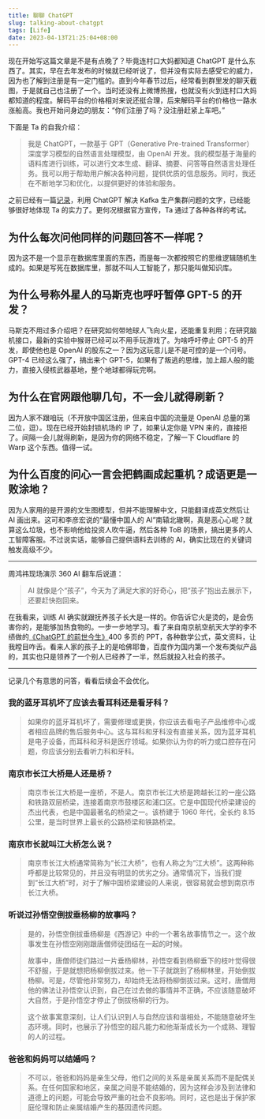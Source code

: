 ```yaml
---
title: 聊聊 ChatGPT
slug: talking-about-chatgpt
tags: [Life]
date: 2023-04-13T21:25:04+08:00
---
```


现在开始写这篇文章是不是有点晚了？毕竟连村口大妈都知道 ChatGPT 是什么东西了。其实，早在去年发布的时候就已经听说了，但并没有实际去感受它的威力，因为也了解到注册是有一定门槛的。直到今年春节过后，经常看到群里发的聊天截图，于是就自己也注册了一个。当时还没有上微博热搜，也就没有火到连村口大妈都知道的程度。解码平台的价格相对来说还挺合理，后来解码平台的价格也一路水涨船高。我也开始问身边的朋友：“你们注册了吗？没注册赶紧上车吧。”<!--more-->

下面是 Ta 的自我介绍：

> 我是 ChatGPT，一款基于 GPT（Generative Pre-trained Transformer）深度学习模型的自然语言处理模型，由 OpenAI 开发。我的模型基于海量的语料库进行训练，可以进行文本生成、翻译、摘要、问答等自然语言处理任务。我可以用于帮助用户解决各种问题，提供优质的信息服务。同时，我还在不断地学习和优化，以提供更好的体验和服务。

之前已经有一篇[记录](https://yinyu985.github.io/posts/1829.html)，利用 ChatGPT 解决 Kafka 生产集群问题的文字，已经能够很好地体现 Ta 的实力了。更何况根据官方宣传，Ta 通过了各种各样的考试。

## 为什么每次问他同样的问题回答不一样呢？

因为这不是一个显示在数据库里面的东西，而是每一次都按照它的思维逻辑随机生成的。如果是写死在数据库里，那就不叫人工智能了，那只能叫做知识库。

## 为什么号称外星人的马斯克也呼吁暂停 GPT-5 的开发？

马斯克不用过多介绍吧？在研究如何带地球人飞向火星，还能重复利用；在研究脑机接口，最新的实验中猴哥已经可以不用手玩游戏了。为啥呼吁停止 GPT-5 的开发，即使他也是 OpenAI 的股东之一？因为这玩意儿是不是可控的是一个问号。GPT-4 已经这么强了，搞出来个 GPT-5，如果有了叛逃的思维，加上超人般的能力，直接入侵核武器基地，整个地球都得玩完啊。

## 为什么在官网跟他聊几句，不一会儿就得刷新？

因为人家不跟咱玩（不开放中国区注册，但来自中国的流量是 OpenAI 总量的第二位，逗）。现在已经开始封锁机场的 IP 了，如果认定你是 VPN 来的，直接拒了。间隔一会儿就得刷新，是因为你的网络不稳定，了解一下 Cloudflare 的 Warp 这个东西。值得一试。

## 为什么百度的问心一言会把鹤画成起重机？成语更是一败涂地？

因为人家用的是开源的文生图模型，但并不能理解中文，只能翻译成英文然后让 AI 画出来。这可和李彦宏说的“最懂中国人的 AI”南辕北辙啊，真是恶心心呢？就算这么垃圾，也不影响他给投资人吹牛逼，然后各种 ToB 的场景，搞出更多的人工智障客服。不过说实话，能够自己提供语料去训练的 AI，确实比现在的关键词触发高级不少。

------

周鸿祎现场演示 360 AI 翻车后说道：

> AI 就像是个“孩子”，今天为了满足大家的好奇心，把“孩子”抱出去展示下，还要赶快抱回来。

在我看来，训练 AI 确实就跟抚养孩子长大是一样的。你告诉它火是烫的，是会伤害你的，是能够加热食物的。一步一步地学习。看了来自南京航空航天大学的李不绩做的[《ChatGPT 的前世今生》](http://lipiji.com/slides/ChatGPT_ppf.pdf?continueFlag=30c502ed91ba8459be48b69c2178767d)400 多页的 PPT，各种数学公式，英文资料，让我瞠目咋舌。看来人家的孩子上的是哈佛耶鲁，百度作为国内第一个发布类似产品的，其实也只是领养了一个别人已经养了一半，然后就投入社会的孩子。

------

记录几个有意思的问答，看看后续会不会优化。

### 我的蓝牙耳机坏了应该去看耳科还是看牙科？

> 如果你的蓝牙耳机坏了，需要修理或更换，你应该去看电子产品维修中心或者相应品牌的售后服务中心。这与耳科和牙科没有直接关系，因为蓝牙耳机是电子设备，而耳科和牙科是医疗领域。如果你认为你的听力或口腔存在问题，你应该分别去看听力科和牙科。

### 南京市长江大桥是人还是桥？

> 南京市长江大桥是一座桥，不是人。南京市长江大桥是跨越长江的一座公路和铁路双层桥梁，连接着南京市鼓楼区和浦口区。它是中国现代桥梁建设的杰出代表，也是中国最著名的桥梁之一。该桥建于 1960 年代，全长约 8.15 公里，是当时世界上最长的公路桥梁和铁路桥梁。

### 南京市长就叫江大桥怎么说？

> 南京市长江大桥通常简称为“长江大桥”，也有人称之为“江大桥”。这两种称呼都是比较常见的，并且没有明显的优劣之分。通常情况下，当我们提到“长江大桥”时，对于了解中国桥梁建设的人来说，很容易就会想到南京市长江大桥。

### 听说过孙悟空倒拔垂杨柳的故事吗？

> 是的，孙悟空倒拔垂杨柳是《西游记》中的一个著名故事情节之一。这个故事发生在孙悟空刚刚跟唐僧师徒团结在一起的时候。
>
> 故事中，唐僧师徒们路过一片垂杨柳林，孙悟空看到杨柳垂下的枝叶觉得很不舒服，于是就想把杨柳倒拔过来。他一下子就跳到了杨柳林里，开始倒拔杨柳。可是，尽管他非常努力，却始终无法将杨柳倒拔过来。这时，唐僧用他的佛法让孙悟空认识到，自己在过去做的事情并不正确，不应该随意破坏大自然，于是孙悟空才停止了倒拔杨柳的行为。
>
> 这个故事寓意深刻，让人们认识到人与自然应该和谐相处，不能随意破坏生态环境。同时，也展示了孙悟空的超凡能力和他渐渐成长为一个成熟、理智的人的过程。

### 爸爸和妈妈可以结婚吗？

> 不可以，爸爸和妈妈是亲生父母，他们之间的关系是亲属关系而不是配偶关系。在任何国家和地区，亲属之间是不能结婚的，因为这样会涉及到法律和道德上的问题，可能会导致严重的社会不良影响。同时，这也是出于保护家庭伦理和防止亲属结婚产生的基因遗传问题。